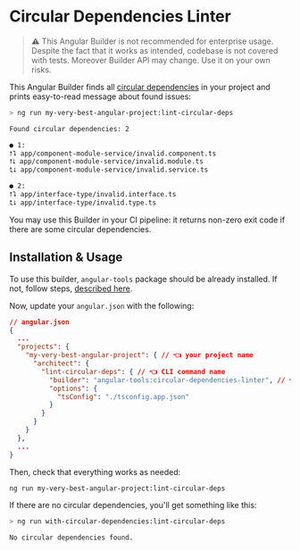 # Circular Dependencies Linter

> ⚠️ This Angular Builder is not recommended for enterprise usage. \
> Despite the fact that it works as intended, codebase is not covered with tests. Moreover Builder API may change. Use it
> on your own risks.

This Angular Builder finds all [circular dependencies](https://en.wikipedia.org/wiki/Circular_dependency) in your
project and prints easy-to-read message about found issues:

```bash
> ng run my-very-best-angular-project:lint-circular-deps

Found circular dependencies: 2

● 1:
⭡⮧ app/component-module-service/invalid.component.ts
⭡⭣ app/component-module-service/invalid.module.ts
⮤⭣ app/component-module-service/invalid.service.ts

● 2:
⭡⮧ app/interface-type/invalid.interface.ts
⮤⭣ app/interface-type/invalid.type.ts
```

You may use this Builder in your CI pipeline: it returns non-zero exit code if there are some circular dependencies.

## Installation & Usage

To use this builder, `angular-tools` package should be already installed. If not, follow steps,
[described here](./../../README.md#installation--usage).

Now, update your `angular.json` with the following:

```json
// angular.json
{
  ...
  "projects": {
    "my-very-best-angular-project": { // 👈 your project name
      "architect": {
        "lint-circular-deps": { // 👈 CLI command name
          "builder": "angular-tools:circular-dependencies-linter", // 👈 required builder
          "options": {
            "tsConfig": "./tsconfig.app.json"
          }
        }
      }
    }
  },
  ...
}
```

Then, check that everything works as needed:

```bash
ng run my-very-best-angular-project:lint-circular-deps
```

If there are no circular dependencies, you'll get something like this:

```bash
> ng run with-circular-dependencies:lint-circular-deps

No circular dependencies found.
```
